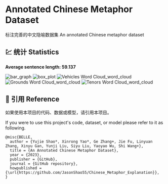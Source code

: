 
# Annotated Chinese Metaphor Dataset
标注完善的中文隐喻数据集
An annotated Chinese metaphor dataset

## 💹 统计 Statistics

**Average sentence length: 59.137**

![bar_graph](https://github.com/JasonShao55/Chinese_Metaphor_Explanation/assets/61415289/90855b57-e8fe-446c-90fb-c3922fc6b2cf)
![box_plot](https://github.com/JasonShao55/Chinese_Metaphor_Explanation/assets/61415289/735d3246-9f87-4ff2-99c5-e967e032f4ea)
![Vehicles Word Cloud_word_cloud](https://github.com/JasonShao55/Chinese_Metaphor_Explanation/assets/61415289/625be7bd-30c8-4661-b693-8fb3b44e376f)
![Grounds Word Cloud_word_cloud](https://github.com/JasonShao55/Chinese_Metaphor_Explanation/assets/61415289/f940ac97-f337-48d2-8531-b53f5d9fd8df)
![Tenors Word Cloud_word_cloud](https://github.com/JasonShao55/Chinese_Metaphor_Explanation/assets/61415289/464be73b-ed83-49c3-84dd-d9d8226569a9)


## 📌 引用  Reference

如果使用本项目的代码、数据或模型，请引用本项目。

If you were to use this project's code, dataset, or model please refer to it as following.

```
@misc{BELLE,
  author = {Yujie Shao*, Xinrong Yao*, Ge Zhang+, Jie Fu, Linyuan Zhang, Xinyu Gan, Yunji Liu, Siyu Liu, Yaoyao Wu, Shi Wang+},
  title = {An Annotated Chinese Metaphor Dataset},
  year = {2023},
  publisher = {GitHub},
  journal = {GitHub repository},
  howpublished = {\url{https://github.com/JasonShao55/Chinese_Metaphor_Explanation}},
}
```

